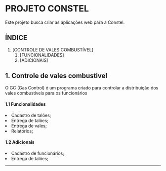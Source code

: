 <h1>PROJETO CONSTEL</h1>
<p>Este projeto busca criar as aplicações web para a Constel.</p>

<h2>ÍNDICE</h2>

1. [CONTROLE DE VALES COMBUSTÍVEL]
    1. [FUNCIONALIDADES]
    1. [ADICIONAIS]

## 1. Controle de vales combustivel

<p>O GC (Gas Control) é um programa criado para controlar a distribuição
dos vales combustíveis para os funcionários</p>

#### 1.1 Funcionalidades
<li>Cadastro de talões;</li>
<li>Entrega de talões;</li>
<li>Entrega de vales;</li>
<li>Relatórios;</li>

#### 1.2 Adicionais
<li>Cadastro de funcionários;</li>
<li>Entrega de talões;</li>

---
